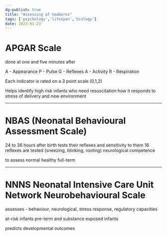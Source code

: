 ```yaml
---
dg-publish: true
title: "Assessing of newborns"
tags: ['psychology','lifespan','biology']
date: 2023-01-23
---
```



# APGAR Scale

done at one and five minutes after 

A - Appearance
P - Pulse
G - Reflexes
A - Activity
R - Respiration

Each indicator is rated on a 3 point scale (0,1,2)

Helps identify high risk infants who need resuscitation
how it responds to stress of delivery and new environment

---

# NBAS (Neonatal Behavioural Assessment Scale)

24 to 36 hours after birth 
tests their reflexes and sensitivity to them
16 reflexes are tested (sneezing, blinking, rooting)
neurological competence

to assess normal healthy full-term

---

# NNNS Neonatal Intensive Care Unit Network Neurobehavioural Scale

assesses - behaviour, neurological, stress response, regulatory capacities

at-risk infants
pre-term and substance exposed infants

predicts developmental outcomes 


